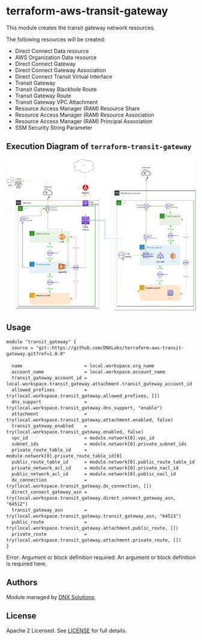 # terraform-aws-transit-gateway

This module creates the transit gateway network resources.

The following resources will be created:
 - Direct Connect Data resource
 - AWS Organization Data resource
 - Direct Connect Gateway
 - Direct Connect Gateway Association   
 - Direct Connect Transit Virtual Interface
 - Transit Gateway
 - Transit Gateway Blackhole Route
 - Transit Gateway Route
 - Transit Gateway VPC Attachment
 - Resource Access Manager (RAM) Resource Share
 - Resource Access Manager (RAM) Resource Association
 - Resource Access Manager (RAM) Principal Association
 - SSM Security String Parameter

## Execution Diagram of `terraform-transit-gateway`
![](_docs/assets/TransitGateway.png)

## Usage

```hcl
module "transit_gateway" {
  source = "git::https://github.com/DNXLabs/terraform-aws-transit-gateway.git?ref=1.0.0"

  name                       = local.workspace.org_name
  account_name               = local.workspace.account_name
  transit_gateway_account_id = local.workspace.transit_gateway.attachment.transit_gateway_account_id
  allowed_prefixes           = try(local.workspace.transit_gateway.allowed_prefixes, [])
  dns_support                = try(local.workspace.transit_gateway.dns_support, "enable")
  attachment                 = try(local.workspace.transit_gateway.attachment.enabled, false)
  transit_gateway_enabled    = try(local.workspace.transit_gateway.enabled, false)
  vpc_id                     = module.network[0].vpc_id
  subnet_ids                 = module.network[0].private_subnet_ids
  private_route_table_id     = module.network[0].private_route_table_id[0]
  public_route_table_id      = module.network[0].public_route_table_id
  private_network_acl_id     = module.network[0].private_nacl_id
  public_network_acl_id      = module.network[0].public_nacl_id
  dx_connection              = try(local.workspace.transit_gateway.dx_connection, [])
  direct_connect_gateway_asn = try(local.workspace.transit_gateway.direct_connect_gateway_asn, "64512")
  transit_gateway_asn        = try(local.workspace.transit_gateway.transit_gateway_asn, "64513")
  public_route               = try(local.workspace.transit_gateway.attachment.public_route, [])
  private_route              = try(local.workspace.transit_gateway.attachment.private_route, [])
}
```

<!--- BEGIN_TF_DOCS --->

Error: Argument or block definition required: An argument or block definition is required here.

<!--- END_TF_DOCS --->

## Authors

Module managed by [DNX Solutions](https://github.com/DNXLabs).

## License

Apache 2 Licensed. See [LICENSE](https://github.com/DNXLabs/terraform-aws-transit-gateway/blob/master/LICENSE) for full details.
